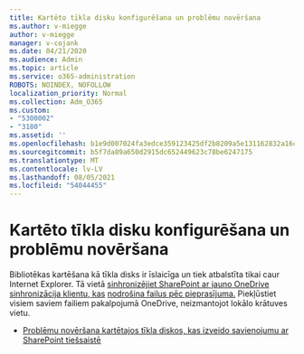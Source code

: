```yaml
---
title: Kartēto tīkla disku konfigurēšana un problēmu novēršana
ms.author: v-miegge
author: v-miegge
manager: v-cojank
ms.date: 04/21/2020
ms.audience: Admin
ms.topic: article
ms.service: o365-administration
ROBOTS: NOINDEX, NOFOLLOW
localization_priority: Normal
ms.collection: Adm_O365
ms.custom:
- "5300002"
- "3180"
ms.assetid: ''
ms.openlocfilehash: b1e9d007024fa3edce359123425df2b8209a5e131162832a16c651ff3fd6b5d3
ms.sourcegitcommit: b5f7da89a650d2915dc652449623c78be6247175
ms.translationtype: MT
ms.contentlocale: lv-LV
ms.lasthandoff: 08/05/2021
ms.locfileid: "54044455"
---
```

# <a name="how-to-configure-and-troubleshoot-mapped-network-drives"></a>Kartēto tīkla disku konfigurēšana un problēmu novēršana

Bibliotēkas kartēšana kā tīkla disks ir īslaicīga un tiek atbalstīta tikai caur Internet Explorer. Tā vietā [sinhronizējiet SharePoint ar jauno OneDrive sinhronizācija klientu, kas](https://support.office.com/article/6de9ede8-5b6e-4503-80b2-6190f3354a88) [nodrošina failus pēc pieprasījuma.](https://support.office.com/article/0e6860d3-d9f3-4971-b321-7092438fb38e) Piekļūstiet visiem saviem failiem pakalpojumā OneDrive, neizmantojot lokālo krātuves vietu.

* [Problēmu novēršana kartētajos tīkla diskos, kas izveido savienojumu ar SharePoint tiešsaistē](https://docs.microsoft.com/sharepoint/support/administration/troubleshoot-mapped-network-drives)